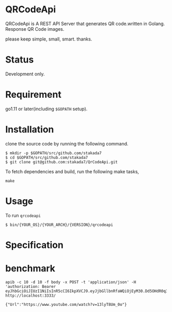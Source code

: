 # QRCodeApi
QRCodeApi is A REST API Server that generates QR code.written in Golang.
Response QR Code images.

please keep simple, small, smart. thanks.

# Status
Development only.

# Requirement
go1.11 or later(including `$GOPATH` setup).

# Installation

clone the source code by running the following command.
```
$ mkdir -p $GOPATH/src/github.com/stakada7
$ cd $GOPATH/src/github.com/stakada7
$ git clone git@github.com:stakada7/QrCodeApi.git
```

To fetch dependencies and build, run the following make tasks,
```
make
```

# Usage

To run `qrcodeapi`
```
$ bin/{YOUR_OS}/{YOUR_ARCH}/{VERSION}/qrcodeapi
```

# Specification

# benchmark

```
apib -c 10 -d 10 -f body -x POST -t 'application/json' -H 'authorization: Bearer eyJhbGciOiJIUzI1NiIsInR5cCI6IkpXVCJ9.eyJjbGllbnRfaWQiOjEyM30.Dd5OHdR0q32rc5SQEroras2j8m4DUmMYuNpjrsUTW6E' http://localhost:3333/
```

``` body
{"Url":"https://www.youtube.com/watch?v=13lyT8Um_0o"}
```
